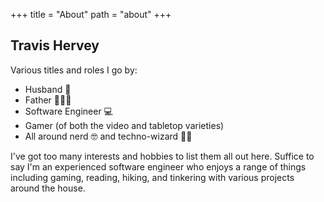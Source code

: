 +++
title = "About"
path = "about"
+++

## Travis Hervey
Various titles and roles I go by:
- Husband 👫
- Father 👦👧👦
- Software Engineer 💻️
- Gamer (of both the video and tabletop varieties)
- All around nerd 🤓 and techno-wizard 🧙‍♂️

I've got too many interests and hobbies to list them all out here. Suffice to say I'm an experienced software engineer who enjoys a range of things including gaming, reading, hiking, and tinkering with various projects around the house.
